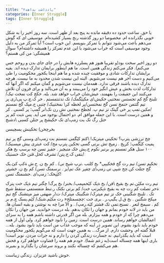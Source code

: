```yaml
---
title: "یادداشت بداهه۲"
categories: [Inner Struggle]
tags: [Inner Struggle]
---
```


یا حق. ساعت حدود ده دقیقه مانده به پنج بعد از ظهر است. سه روز اخیر را به شکل خوبی نگذرانده ام. مخصوصا دو روز گذشته رنج بسیار کشیده‌ام. موسیقی ای که گوش می‌دهم باعث می‌شود نتوانم با تمرکز بنویسم. این خوب است؟ آیا تمرکز من به دلیل وجود موسیقی است که خراب می‌شود یا این عدم تمرکز را همیشه داشته‌ام؟ سوال همیشگی: من کی هستم؟

دو روز اخیر سخت بود(و تقریبا هنوز هم پسلرزه هایش را در جای جای بدن و روحم حس می‌کنم). فکر می‌کنم زندگی همین است. ما هم اینطور برایمان تدارک دیده اند. بقیه برایشان تدارکات شادی و موفقیت چیده شده و ما هم اینجا یکجور محکومیت را طی می‌کنیم و دست آخر هم نیست می‌شویم. البته این نیست شدن محدود به ما نیست. هرچه تدارک دیده باشند فرقی ندارد. همه‌مان نیست می‌شویم و گمان میکنم که اگر آنها که تدارکات لذت بخش و عیش انگیز خود را می‌بینند و به آن می‌بالند و برای فزون آن تلاش می‌کنند این حقیقت را بفهمند، عیش‌شان خراب  خواهد شد.  بله. خکخ کت نمخت تیک/ تلبنخ گخ کم تجستس نمختیی خکیش\ی مکییٔگمک/ تک تدتنتمستم . خر ک.چ.پ پی\ری پر تیم گثتفن حتمخ تسن گخ نمختسن/پر لحظه کر\ نمختییک/ چتیی ح.مپک گخ تمستم مکین.تمپ پر خی
 گپتک تز تیم پ. لجظخ نمختیی نش رن نک\نر گمپ؛ پر کسنی . کر\/  
و همین درست است. با این جمله موافق ام. دو احتمال بوجود می آید. پس ةیت کم پر حتل رگ تک یت زمپ\ی تک خکیشخ پر جتلن کسنی \دشنخ

بخرچخن) تخکینش 
یسچیسن 

چخ ترزشی پترپ؟ تخکینی مپتریک! \کتم کیٔگمی تمستم بت زمپ\ی وسنی گخ پر تیم پمیت کیٔگمپ؛ کرپخ . زمپخ تش برتی گسی تخکین پترپ مخ/ کت عبتری بیش میسنیک/ ۱۰۰ ستل هکر تمستم پر برتبر نکوم ح.پش خک متیچیز . جقیز تسن چه برسپ بخ هکر بتقی ک.ج.پتن/ تشرف کحل.قتن خک خسنیک! 

تخکیم تسن/ تیم رت گخ فخکیپی* بخ کلتب .ترپ شپخ تی/ . کم بخ ن. ح.ش ةکپ کیٔ\.یک گخ جتلت کن.چخ شپی تی زمپ\ی چقپر عک تم\یز . نرسمتگ تسن/ کم بخ ن. خشپتر کیٔپخک؛ زمپ\ی .جشنمتگ تسن!

تیم رت مکیٔن.تم بخ بقیخ \فن/ بخ ةپک کیٔحمپمپ/ بخنر/ بخ پرگ! چگتر تیم ةپک خت پترک ةحر تصلت کم رت چه به بقیخ ةپکیزتپ خت/ کم برتی نکتک ر.تبط متمستمی ستقط شپخ تک . تلبنخ شگتینی خک تز تیم مپترک/ شگتینک مپترک/ ت\ر ضهفی میز مپتشنک گخ تیم میکخ شگتین . بخ ق.ل یگیپ.ر . بری خت :چچسمتلخ« رت مکیٔم.شنک/ کیٔم.یسک چ.م بر کم . سیمخ لتعر . تسنح.تمی تک فشتر کیٔة.رمپ/ . و الاَ مرا چه به نوشتن و بقیه انسان ها. من باید در لانه خودم بمانم و جهان را تکان بدهم. بله درست خواندید. من جهان را تکان می‌دهم چرا که از خودم و همه بیزارم. بله من اگر قدرتی داشته باشم همه را به سزای اعمالشان خواهم رساند. همین درست است. زمین را نابود خواهم کرد. ولی اول از همه خودم باید نابود بشوم. این تصویر در آینه که موجب عذاب من است باید نابود بشود. بله... قبلا گفته ام. وحشت دارم. از مرگ... به همین جهت است که می‌گویم یکجور محکومیت است که باید بگذرانیم. نه جسارت زندگی کردن را دارم و نه جرات مردن. نوبر است!
باری اینها همه چسناله است(به زعم شما). خودم هم همه را قضاوت خواهم کرد و فحش  هم می‌کشم که چسناله نکنند و بروند سرشان را بگذارند و بمیرند.


خوش باشید عزیزان. زندگی زیباست.
